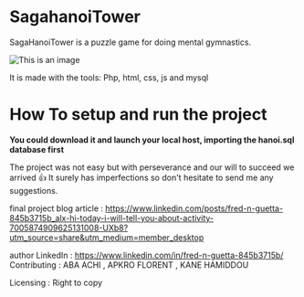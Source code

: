 # SagahanoiTower

SagaHanoiTower is a puzzle game for doing mental gymnastics.

![This is an image](https://drive.google.com/file/d/1EGgXEVcoEqHvxUImh1ae5-RDOaMfJnVP/view?usp=share_link)


It is made with the tools: Php, html, css, js and mysql


# How To setup and run the project


**You could download it and launch your local host, importing the hanoi.sql database first**


The project was not easy but with perseverance and our will to succeed we arrived :+1:
It surely has imperfections so don't hesitate to send me any suggestions.

final project blog article : https://www.linkedin.com/posts/fred-n-guetta-845b3715b_alx-hi-today-i-will-tell-you-about-activity-7005874909625131008-UXb8?utm_source=share&utm_medium=member_desktop

author LinkedIn : https://www.linkedin.com/in/fred-n-guetta-845b3715b/ 
Contributing : ABA ACHI , APKRO FLORENT , KANE HAMIDDOU 

Licensing : Right to copy 


